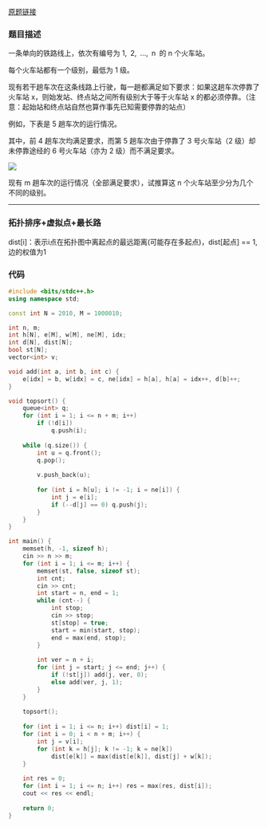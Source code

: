 [原题链接](https://www.acwing.com/problem/content/458/)


### 题目描述
一条单向的铁路线上，依次有编号为 1, 2, …, n 的 n 个火车站。

每个火车站都有一个级别，最低为 1 级。

现有若干趟车次在这条线路上行驶，每一趟都满足如下要求：如果这趟车次停靠了火车站 x，则始发站、终点站之间所有级别大于等于火车站 x 的都必须停靠。（注意：起始站和终点站自然也算作事先已知需要停靠的站点） 

例如，下表是 5 趟车次的运行情况。

其中，前 4 趟车次均满足要求，而第 5 趟车次由于停靠了 3 号火车站（2 级）却未停靠途经的 6 号火车站（亦为 2 级）而不满足要求。

![](https://www.acwing.com/media/article/image/2019/03/11/19_8d0e0df443-1163900-20170818013814084-1540659827.jpg)

现有 m 趟车次的运行情况（全部满足要求），试推算这 n 个火车站至少分为几个不同的级别。

---

### 拓扑排序+虚拟点+最长路
dist[i]：表示i点在拓扑图中离起点的最远距离(可能存在多起点)，dist[起点] == 1,边的权值为1

### 代码
```cpp
#include <bits/stdc++.h>
using namespace std;

const int N = 2010, M = 1000010;

int n, m;
int h[N], e[M], w[M], ne[M], idx;
int d[N], dist[N];
bool st[N];
vector<int> v;

void add(int a, int b, int c) {
    e[idx] = b, w[idx] = c, ne[idx] = h[a], h[a] = idx++, d[b]++;
}

void topsort() {
    queue<int> q;
    for (int i = 1; i <= n + m; i++)
        if (!d[i])
            q.push(i);
            
    while (q.size()) {
        int u = q.front();
        q.pop();
        
        v.push_back(u);
        
        for (int i = h[u]; i != -1; i = ne[i]) {
            int j = e[i];
            if (--d[j] == 0) q.push(j);
        }
    }
}

int main() {
    memset(h, -1, sizeof h);
    cin >> n >> m;
    for (int i = 1; i <= m; i++) {
        memset(st, false, sizeof st);
        int cnt;
        cin >> cnt;
        int start = n, end = 1;
        while (cnt--) {
            int stop;
            cin >> stop;
            st[stop] = true;
            start = min(start, stop);
            end = max(end, stop);
        }
        
        int ver = n + i;
        for (int j = start; j <= end; j++) {
            if (!st[j]) add(j, ver, 0);
            else add(ver, j, 1);
        }
    }
    
    topsort();
    
    for (int i = 1; i <= n; i++) dist[i] = 1;
    for (int i = 0; i < n + m; i++) {
        int j = v[i];
        for (int k = h[j]; k != -1; k = ne[k])
            dist[e[k]] = max(dist[e[k]], dist[j] + w[k]);
    }
    
    int res = 0;
    for (int i = 1; i <= n; i++) res = max(res, dist[i]);
    cout << res << endl;
    
    return 0;
}
```